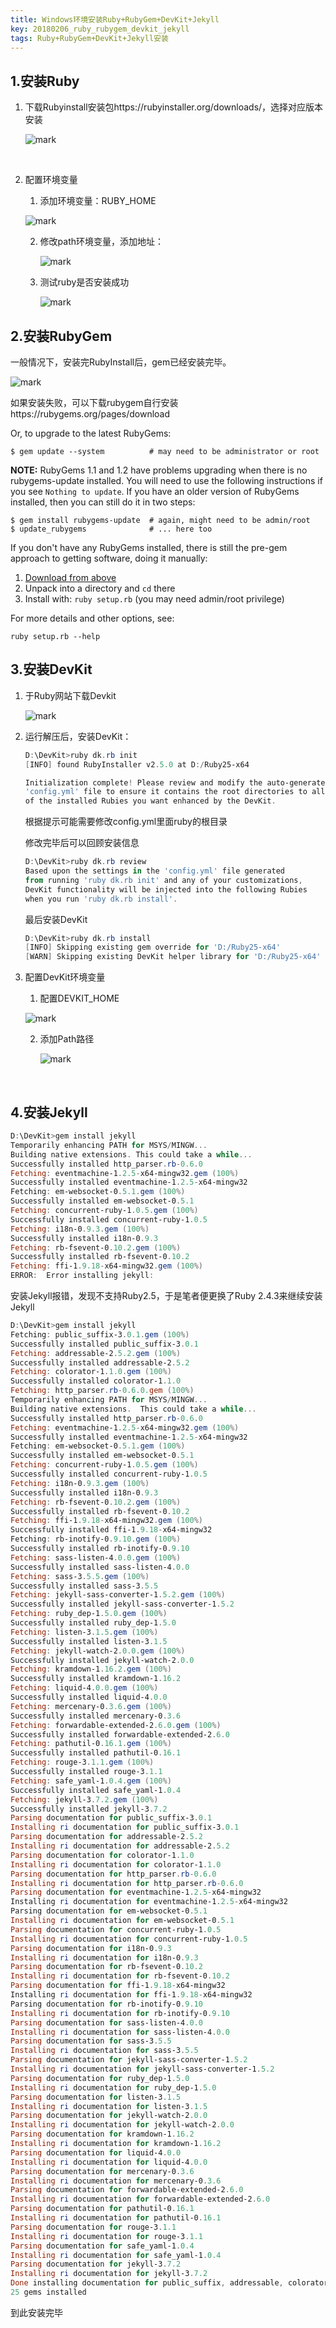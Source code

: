 ```yaml
---
title: Windows环境安装Ruby+RubyGem+DevKit+Jekyll
key: 20180206_ruby_rubygem_devkit_jekyll
tags: Ruby+RubyGem+DevKit+Jekyll安装
---
```


## 1.安装Ruby

1. 下载Rubyinstall安装包https://rubyinstaller.org/downloads/，选择对应版本安装

   ![mark](http://p3pla9n1t.bkt.clouddn.com/blog/180206/eDaHbhG9kb.png-Kuradeon)

   ​

2. 配置环境变量

   1. 添加环境变量：RUBY_HOME

   ![mark](http://p3pla9n1t.bkt.clouddn.com/blog/180206/A4hC4K69m1.png-Kuradeon)

   2. 修改path环境变量，添加地址：

      ![mark](http://p3pla9n1t.bkt.clouddn.com/blog/180206/1eDeF43cI0.png-Kuradeon)

   3. 测试ruby是否安装成功

      ![mark](http://p3pla9n1t.bkt.clouddn.com/blog/180206/Kgc767922C.png-Kuradeon)

## 2.安装RubyGem

一般情况下，安装完RubyInstall后，gem已经安装完毕。

![mark](http://p3pla9n1t.bkt.clouddn.com/blog/180206/G5J6B9chBb.png-Kuradeon)

如果安装失败，可以下载rubygem自行安装https://rubygems.org/pages/download

Or, to upgrade to the latest RubyGems:

```
$ gem update --system          # may need to be administrator or root
```

**NOTE:** RubyGems 1.1 and 1.2 have problems upgrading when there is no rubygems-update installed. You will need to use the following instructions if you see `Nothing to update`. If you have an older version of RubyGems installed, then you can still do it in two steps:

```
$ gem install rubygems-update  # again, might need to be admin/root
$ update_rubygems              # ... here too
```

If you don't have any RubyGems installed, there is still the pre-gem approach to getting software, doing it manually:

1. [Download from above](https://rubygems.org/pages/download#formats)
2. Unpack into a directory and `cd` there
3. Install with: `ruby setup.rb` (you may need admin/root privilege)

For more details and other options, see:

```
ruby setup.rb --help
```

## 3.安装DevKit

1. 于Ruby网站下载Devkit

   ![mark](http://p3pla9n1t.bkt.clouddn.com/blog/180206/DdC0hhHE9E.png-Kuradeon)

2. 运行解压后，安装DevKit：

   ```powershell
   D:\DevKit>ruby dk.rb init
   [INFO] found RubyInstaller v2.5.0 at D:/Ruby25-x64

   Initialization complete! Please review and modify the auto-generated
   'config.yml' file to ensure it contains the root directories to all
   of the installed Rubies you want enhanced by the DevKit.
   ```

   根据提示可能需要修改config.yml里面ruby的根目录

   修改完毕后可以回顾安装信息

   ```powershell
   D:\DevKit>ruby dk.rb review
   Based upon the settings in the 'config.yml' file generated
   from running 'ruby dk.rb init' and any of your customizations,
   DevKit functionality will be injected into the following Rubies
   when you run 'ruby dk.rb install'.
   ```

   最后安装DevKit

   ```powershell
   D:\DevKit>ruby dk.rb install
   [INFO] Skipping existing gem override for 'D:/Ruby25-x64'
   [WARN] Skipping existing DevKit helper library for 'D:/Ruby25-x64'
   ```

3. 配置DevKit环境变量

   1. 配置DEVKIT_HOME

   ![mark](http://p3pla9n1t.bkt.clouddn.com/blog/180206/aKL3dFeCEB.png-Kuradeon)

   2. 添加Path路径

      ![mark](http://p3pla9n1t.bkt.clouddn.com/blog/180206/0hJH7ei0FG.png-Kuradeon)

   ​

## 4.安装Jekyll

```powershell
D:\DevKit>gem install jekyll
Temporarily enhancing PATH for MSYS/MINGW...
Building native extensions. This could take a while...
Successfully installed http_parser.rb-0.6.0
Fetching: eventmachine-1.2.5-x64-mingw32.gem (100%)
Successfully installed eventmachine-1.2.5-x64-mingw32
Fetching: em-websocket-0.5.1.gem (100%)
Successfully installed em-websocket-0.5.1
Fetching: concurrent-ruby-1.0.5.gem (100%)
Successfully installed concurrent-ruby-1.0.5
Fetching: i18n-0.9.3.gem (100%)
Successfully installed i18n-0.9.3
Fetching: rb-fsevent-0.10.2.gem (100%)
Successfully installed rb-fsevent-0.10.2
Fetching: ffi-1.9.18-x64-mingw32.gem (100%)
ERROR:  Error installing jekyll:
```
安装Jekyll报错，发现不支持Ruby2.5，于是笔者便更换了Ruby 2.4.3来继续安装Jekyll

```powershell
D:\DevKit>gem install jekyll
Fetching: public_suffix-3.0.1.gem (100%)
Successfully installed public_suffix-3.0.1
Fetching: addressable-2.5.2.gem (100%)
Successfully installed addressable-2.5.2
Fetching: colorator-1.1.0.gem (100%)
Successfully installed colorator-1.1.0
Fetching: http_parser.rb-0.6.0.gem (100%)
Temporarily enhancing PATH for MSYS/MINGW...
Building native extensions.  This could take a while...
Successfully installed http_parser.rb-0.6.0
Fetching: eventmachine-1.2.5-x64-mingw32.gem (100%)
Successfully installed eventmachine-1.2.5-x64-mingw32
Fetching: em-websocket-0.5.1.gem (100%)
Successfully installed em-websocket-0.5.1
Fetching: concurrent-ruby-1.0.5.gem (100%)
Successfully installed concurrent-ruby-1.0.5
Fetching: i18n-0.9.3.gem (100%)
Successfully installed i18n-0.9.3
Fetching: rb-fsevent-0.10.2.gem (100%)
Successfully installed rb-fsevent-0.10.2
Fetching: ffi-1.9.18-x64-mingw32.gem (100%)
Successfully installed ffi-1.9.18-x64-mingw32
Fetching: rb-inotify-0.9.10.gem (100%)
Successfully installed rb-inotify-0.9.10
Fetching: sass-listen-4.0.0.gem (100%)
Successfully installed sass-listen-4.0.0
Fetching: sass-3.5.5.gem (100%)
Successfully installed sass-3.5.5
Fetching: jekyll-sass-converter-1.5.2.gem (100%)
Successfully installed jekyll-sass-converter-1.5.2
Fetching: ruby_dep-1.5.0.gem (100%)
Successfully installed ruby_dep-1.5.0
Fetching: listen-3.1.5.gem (100%)
Successfully installed listen-3.1.5
Fetching: jekyll-watch-2.0.0.gem (100%)
Successfully installed jekyll-watch-2.0.0
Fetching: kramdown-1.16.2.gem (100%)
Successfully installed kramdown-1.16.2
Fetching: liquid-4.0.0.gem (100%)
Successfully installed liquid-4.0.0
Fetching: mercenary-0.3.6.gem (100%)
Successfully installed mercenary-0.3.6
Fetching: forwardable-extended-2.6.0.gem (100%)
Successfully installed forwardable-extended-2.6.0
Fetching: pathutil-0.16.1.gem (100%)
Successfully installed pathutil-0.16.1
Fetching: rouge-3.1.1.gem (100%)
Successfully installed rouge-3.1.1
Fetching: safe_yaml-1.0.4.gem (100%)
Successfully installed safe_yaml-1.0.4
Fetching: jekyll-3.7.2.gem (100%)
Successfully installed jekyll-3.7.2
Parsing documentation for public_suffix-3.0.1
Installing ri documentation for public_suffix-3.0.1
Parsing documentation for addressable-2.5.2
Installing ri documentation for addressable-2.5.2
Parsing documentation for colorator-1.1.0
Installing ri documentation for colorator-1.1.0
Parsing documentation for http_parser.rb-0.6.0
Installing ri documentation for http_parser.rb-0.6.0
Parsing documentation for eventmachine-1.2.5-x64-mingw32
Installing ri documentation for eventmachine-1.2.5-x64-mingw32
Parsing documentation for em-websocket-0.5.1
Installing ri documentation for em-websocket-0.5.1
Parsing documentation for concurrent-ruby-1.0.5
Installing ri documentation for concurrent-ruby-1.0.5
Parsing documentation for i18n-0.9.3
Installing ri documentation for i18n-0.9.3
Parsing documentation for rb-fsevent-0.10.2
Installing ri documentation for rb-fsevent-0.10.2
Parsing documentation for ffi-1.9.18-x64-mingw32
Installing ri documentation for ffi-1.9.18-x64-mingw32
Parsing documentation for rb-inotify-0.9.10
Installing ri documentation for rb-inotify-0.9.10
Parsing documentation for sass-listen-4.0.0
Installing ri documentation for sass-listen-4.0.0
Parsing documentation for sass-3.5.5
Installing ri documentation for sass-3.5.5
Parsing documentation for jekyll-sass-converter-1.5.2
Installing ri documentation for jekyll-sass-converter-1.5.2
Parsing documentation for ruby_dep-1.5.0
Installing ri documentation for ruby_dep-1.5.0
Parsing documentation for listen-3.1.5
Installing ri documentation for listen-3.1.5
Parsing documentation for jekyll-watch-2.0.0
Installing ri documentation for jekyll-watch-2.0.0
Parsing documentation for kramdown-1.16.2
Installing ri documentation for kramdown-1.16.2
Parsing documentation for liquid-4.0.0
Installing ri documentation for liquid-4.0.0
Parsing documentation for mercenary-0.3.6
Installing ri documentation for mercenary-0.3.6
Parsing documentation for forwardable-extended-2.6.0
Installing ri documentation for forwardable-extended-2.6.0
Parsing documentation for pathutil-0.16.1
Installing ri documentation for pathutil-0.16.1
Parsing documentation for rouge-3.1.1
Installing ri documentation for rouge-3.1.1
Parsing documentation for safe_yaml-1.0.4
Installing ri documentation for safe_yaml-1.0.4
Parsing documentation for jekyll-3.7.2
Installing ri documentation for jekyll-3.7.2
Done installing documentation for public_suffix, addressable, colorator, http_parser.rb, eventmachine, em-websocket, concurrent-ruby, i18n, rb-fsevent, ffi, rb-inotify, sass-listen, sass, jekyll-sass-converter, ruby_dep, listen, jekyll-watch, kramdown, liquid, mercenary, forwardable-extended, pathutil, rouge, safe_yaml, jekyll after 40 seconds
25 gems installed
```

到此安装完毕